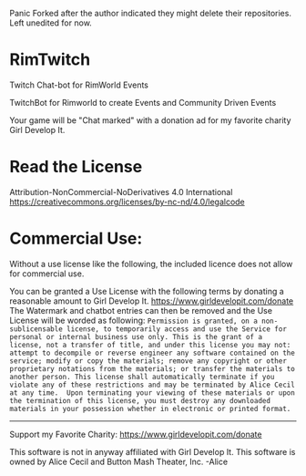 Panic Forked after the author indicated they might delete their repositories. Left unedited for now.

# RimTwitch
Twitch Chat-bot for RimWorld Events

TwitchBot for Rimworld to create Events and Community Driven Events
        
Your game will be "Chat marked" with a donation ad for my favorite charity Girl Develop It.

# Read the License
Attribution-NonCommercial-NoDerivatives 4.0 International
https://creativecommons.org/licenses/by-nc-nd/4.0/legalcode

 
# Commercial Use: 
Without a use license like the following, the included licence does not allow for commercial use.

You can be granted a Use License with the following terms by donating a reasonable amount to Girl Develop It.  https://www.girldevelopit.com/donate
The Watermark and chatbot entries can then be removed and the Use License will be worded as following:
`Permission is granted, on a non-sublicensable license, to temporarily access and use the Service for personal or internal business use only.
This is the grant of a license, not a transfer of title, and under this license you may not:
    attempt to decompile or reverse engineer any software contained on the service;
    modify or copy the materials;
    remove any copyright or other proprietary notations from the materials; or
    transfer the materials to another person.
This license shall automatically terminate if you violate any of these restrictions and may be terminated by Alice Cecil at any time. 
Upon terminating your viewing of these materials or upon the termination of this license, you must destroy any downloaded materials in your possession whether in electronic or printed format.`



----
Support my Favorite Charity:
https://www.girldevelopit.com/donate
        
This software is not in anyway affiliated with Girl Develop It. 
This software is owned by Alice Cecil and Button Mash Theater, Inc. 
-Alice
